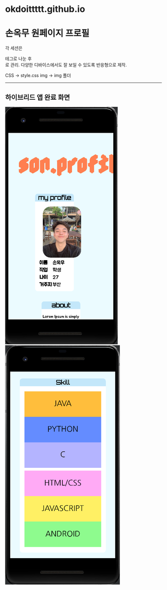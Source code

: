 # okdoittttt.github.io

손옥무 원페이지 프로필
==========================

각 세션은 <section>테그로 나눈 후 <div>로 관리. 다양한 디바이스에서도 잘 보일 수 있도록 반응형으로 제작.

CSS -> style.css
img -> img 폴더

--------------------------------------

# 하이브리드 앱 완료 화면
![메인화면](/img/mm1.png)
![메인화면](/img/mm2.png)